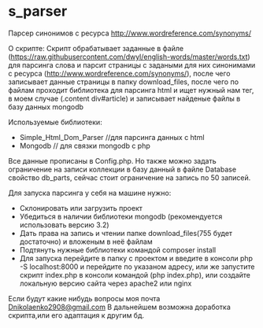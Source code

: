 # s_parser
Парсер синонимов с ресурса http://www.wordreference.com/synonyms/

О скрипте:
Скрипт обрабатывает заданные в файле (https://raw.githubusercontent.com/dwyl/english-words/master/words.txt) для парсинга слова и парсит страницы с задаными для них синонимами с ресурса (http://www.wordreference.com/synonyms/), после чего записывает данные страницы в папку download_files, после чего по файлам проходит библиотека для парсинга html и ищет нужный нам тег, в моем случае (.content div#article) и записывает найденые файлы в базу данных mongodb

Используемые библиотеки:
- Simple_Html_Dom_Parser //для парсинга данных с html
- Mongodb // для связки mongodb с php

Все данные прописаны в Config.php. Но также можно задать ограничение на записи коллекции в базу данный в файле Database свойство db_parts, сейчас стоит ограничение на запись по 50 записей.

Для запуска парсинга у себя на машине нужно:
- Склонировать или загрузить проект
- Убедиться в наличии библиотеки mongodb (рекомендуется использовать версию 3.2)
- Дать права на запись и чтении папке download_files(755 будет достаточно) и вложеным в неё файлам
- Подтянуть нужные библиотеки командой composer install
- Для запуска перейдите в папку с проектом и введите в консоли php -S localhost:8000 и перейдите по указаном адресу,
или же запустите скрипт index.php в консоли командой (php index.php), или создайте локальную версию сайта через apache2 или nginx

Если будут какие нибудь вопросы моя почта Dnikolaenko2908@gmail.com
В дальнейшем возможна доработка скрипта,или его адаптация к другим бд.
